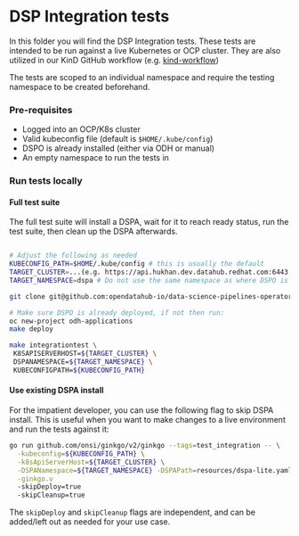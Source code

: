 # DSP Integration tests

In this folder you will find the DSP Integration tests. These tests are intended to be run against a live Kubernetes or OCP 
cluster. They are also utilized in our KinD GitHub workflow (e.g. [kind-workflow])

The tests are scoped to an individual namespace and require the testing namespace to be created beforehand.

### Pre-requisites

* Logged into an OCP/K8s cluster
* Valid kubeconfig file (default is `$HOME/.kube/config`)
* DSPO is already installed (either via ODH or manual)
* An empty namespace to run the tests in


### Run tests locally


#### Full test suite

The full test suite will install a DSPA, wait for it to reach ready status, run the test suite, then clean up the DSPA 
afterwards.

```bash

# Adjust the following as needed
KUBECONFIG_PATH=$HOME/.kube/config # this is usually the default
TARGET_CLUSTER=...(e.g. https://api.hukhan.dev.datahub.redhat.com:6443, you can retrieve this via `oc whoami --show-server`)
TARGET_NAMESPACE=dspa # Do not use the same namespace as where DSPO is deployed (otherwise you will encounter some failed tests that verify DSPA deployment).

git clone git@github.com:opendatahub-io/data-science-pipelines-operator.git ${DSPO_REPO}

# Make sure DSPO is already deployed, if not then run: 
oc new-project odh-applications
make deploy

make integrationtest \
 K8SAPISERVERHOST=${TARGET_CLUSTER} \
 DSPANAMESPACE=${TARGET_NAMESPACE} \
 KUBECONFIGPATH=${KUBECONFIG_PATH}
```

#### Use existing DSPA install

For the impatient developer, you can use the following flag to skip DSPA install. This is useful when you want to make 
changes to a live environment and run the tests against it: 

```bash
go run github.com/onsi/ginkgo/v2/ginkgo --tags=test_integration -- \
  -kubeconfig=${KUBECONFIG_PATH} \
  -k8sApiServerHost=${TARGET_CLUSTER} \
  -DSPANamespace=${TARGET_NAMESPACE} -DSPAPath=resources/dspa-lite.yaml \
  -ginkgo.v
  -skipDeploy=true
  -skipCleanup=true
```

The `skipDeploy` and `skipCleanup` flags are independent, and can be added/left out as needed for your use case.

[kind-workflow]: ../.github/workflows/kind-integration.yml
